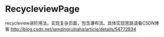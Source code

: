 # RecycleviewPage
recycleview进阶用法，实现复杂页面，包含瀑布流。具体实现思路请看CSDN博客
http://blog.csdn.net/iamdingruihaha/article/details/54772834
